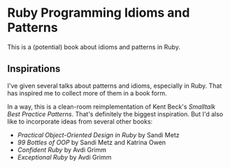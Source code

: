 # Ruby Programming Idioms and Patterns

This is a (potential) book about idioms and patterns in Ruby.


## Inspirations

I've given several talks about patterns and idioms, especially in Ruby.
That has inspired me to collect more of them in a book form.

In a way, this is a clean-room reimplementation of Kent Beck's _Smalltalk Best Practice Patterns_.
That's definitely the biggest inspiration.
But I'd also like to incorporate ideas from several other books:

* _Practical Object-Oriented Design in Ruby_ by Sandi Metz
* _99 Bottles of OOP_ by Sandi Metz and Katrina Owen
* _Confident Ruby_ by Avdi Grimm
* _Exceptional Ruby_ by Avdi Grimm
